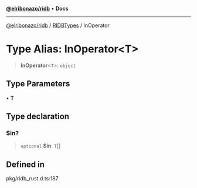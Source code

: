 [**@elribonazo/ridb**](../../../README.md) • **Docs**

***

[@elribonazo/ridb](../../../README.md) / [RIDBTypes](../README.md) / InOperator

# Type Alias: InOperator\<T\>

> **InOperator**\<`T`\>: `object`

## Type Parameters

• **T**

## Type declaration

### $in?

> `optional` **$in**: `T`[]

## Defined in

pkg/ridb\_rust.d.ts:187
